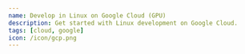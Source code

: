 ```yaml
---
name: Develop in Linux on Google Cloud (GPU)
description: Get started with Linux development on Google Cloud.
tags: [cloud, google]
icon: /icon/gcp.png
---
```


